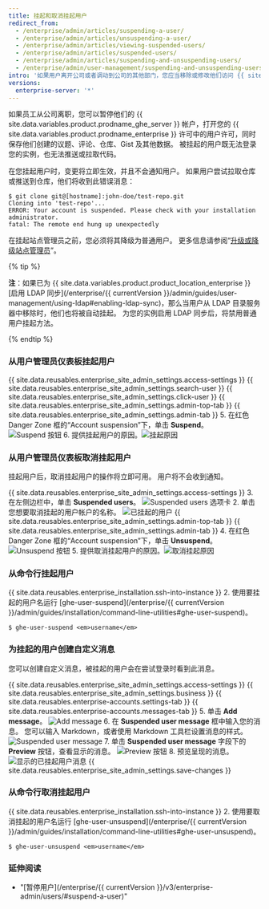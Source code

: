```yaml
---
title: 挂起和取消挂起用户
redirect_from:
  - /enterprise/admin/articles/suspending-a-user/
  - /enterprise/admin/articles/unsuspending-a-user/
  - /enterprise/admin/articles/viewing-suspended-users/
  - /enterprise/admin/articles/suspended-users/
  - /enterprise/admin/articles/suspending-and-unsuspending-users/
  - /enterprise/admin/user-management/suspending-and-unsuspending-users
intro: '如果用户离开公司或者调动到公司的其他部门，您应当移除或修改他们访问 {{ site.data.variables.product.product_location_enterprise }} 的能力。'
versions:
  enterprise-server: '*'
---
```


如果员工从公司离职，您可以暂停他们的 {{ site.data.variables.product.prodname_ghe_server }} 帐户，打开您的 {{ site.data.variables.product.prodname_enterprise }} 许可中的用户许可，同时保存他们创建的议题、评论、仓库、Gist 及其他数据。 被挂起的用户既无法登录您的实例，也无法推送或拉取代码。

在您挂起用户时，变更将立即生效，并且不会通知用户。 如果用户尝试拉取仓库或推送到仓库，他们将收到此错误消息：

```shell
$ git clone git@[hostname]:john-doe/test-repo.git
Cloning into 'test-repo'...
ERROR: Your account is suspended. Please check with your installation administrator.
fatal: The remote end hung up unexpectedly
```

在挂起站点管理员之前，您必须将其降级为普通用户。 更多信息请参阅“[升级或降级站点管理员](/enterprise/admin/user-management/promoting-or-demoting-a-site-administrator)”。

{% tip %}

**注**：如果已为 {{ site.data.variables.product.product_location_enterprise }} [启用 LDAP 同步](/enterprise/{{ currentVersion }}/admin/guides/user-management/using-ldap#enabling-ldap-sync)，那么当用户从 LDAP 目录服务器中移除时，他们也将被自动挂起。 为您的实例启用 LDAP 同步后，将禁用普通用户挂起方法。

{% endtip %}

### 从用户管理员仪表板挂起用户

{{ site.data.reusables.enterprise_site_admin_settings.access-settings }}
{{ site.data.reusables.enterprise_site_admin_settings.search-user }}
{{ site.data.reusables.enterprise_site_admin_settings.click-user }}
{{ site.data.reusables.enterprise_site_admin_settings.admin-top-tab }}
{{ site.data.reusables.enterprise_site_admin_settings.admin-tab }}
5. 在红色 Danger Zone 框的“Account suspension”下，单击 **Suspend**。 ![Suspend 按钮](/assets/images/enterprise/site-admin-settings/suspend.png)
6. 提供挂起用户的原因。![挂起原因](/assets/images/enterprise/site-admin-settings/suspend-reason.png)

### 从用户管理员仪表板取消挂起用户

挂起用户后，取消挂起用户的操作将立即可用。 用户将不会收到通知。

{{ site.data.reusables.enterprise_site_admin_settings.access-settings }}
3. 在左侧边栏中，单击 **Suspended users**。 ![Suspended users 选项卡](/assets/images/enterprise/site-admin-settings/user/suspended-users-tab.png)
2. 单击您想要取消挂起的用户帐户的名称。 ![已挂起的用户](/assets/images/enterprise/site-admin-settings/user/suspended-user.png)
{{ site.data.reusables.enterprise_site_admin_settings.admin-top-tab }}
{{ site.data.reusables.enterprise_site_admin_settings.admin-tab }}
4. 在红色 Danger Zone 框的“Account suspension”下，单击 **Unsuspend**。 ![Unsuspend 按钮](/assets/images/enterprise/site-admin-settings/unsuspend.png)
5. 提供取消挂起用户的原因。![取消挂起原因](/assets/images/enterprise/site-admin-settings/unsuspend-reason.png)

### 从命令行挂起用户

{{ site.data.reusables.enterprise_installation.ssh-into-instance }}
2. 使用要挂起的用户名运行 [ghe-user-suspend](/enterprise/{{ currentVersion }}/admin/guides/installation/command-line-utilities#ghe-user-suspend)。
  ```shell
  $ ghe-user-suspend <em>username</em>
  ```

### 为挂起的用户创建自定义消息

您可以创建自定义消息，被挂起的用户会在尝试登录时看到此消息。

{{ site.data.reusables.enterprise_site_admin_settings.access-settings }}
{{ site.data.reusables.enterprise_site_admin_settings.business }}
{{ site.data.reusables.enterprise-accounts.settings-tab }}
{{ site.data.reusables.enterprise-accounts.messages-tab }}
5. 单击 **Add message**。 ![Add message](/assets/images/enterprise/site-admin-settings/add-message.png)
6. 在 **Suspended user message** 框中输入您的消息。 您可以输入 Markdown，或者使用 Markdown 工具栏设置消息的样式。 ![Suspended user message](/assets/images/enterprise/site-admin-settings/suspended-user-message.png)
7. 单击 **Suspended user message** 字段下的 **Preview** 按钮，查看显示的消息。 ![Preview 按钮](/assets/images/enterprise/site-admin-settings/suspended-user-message-preview-button.png)
8. 预览呈现的消息。 ![显示的已挂起用户消息](/assets/images/enterprise/site-admin-settings/suspended-user-message-rendered.png)
{{ site.data.reusables.enterprise_site_admin_settings.save-changes }}

### 从命令行取消挂起用户

{{ site.data.reusables.enterprise_installation.ssh-into-instance }}
2. 使用要取消挂起的用户名运行 [ghe-user-unsuspend](/enterprise/{{ currentVersion }}/admin/guides/installation/command-line-utilities#ghe-user-unsuspend)。
  ```shell
  $ ghe-user-unsuspend <em>username</em>
  ```

### 延伸阅读
- "[暂停用户](/enterprise/{{ currentVersion }}/v3/enterprise-admin/users/#suspend-a-user)"
